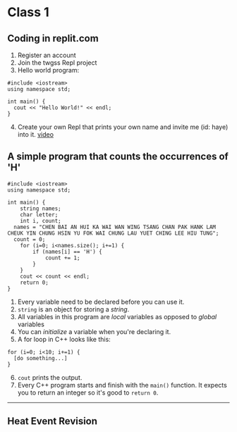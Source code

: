 # Class 1
## Coding in replit.com
1. Register an account
2. Join the twgss Repl project
3. Hello world program:
```
#include <iostream>
using namespace std;

int main() {
  cout << "Hello World!" << endl;
}
```
4. Create your own Repl that prints your own name and invite me (id: haye) into it. [video](http://miyagiacademy.com/public/first-repl.mp4)

## A simple program that counts the occurrences of 'H'
```
#include <iostream>
using namespace std;

int main() {
	string names;
	char letter;
	int i, count;
  names = "CHEN BAI AN HUI KA WAI WAN WING TSANG CHAN PAK HANK LAM CHEUK YIN CHUNG HSIN YU FOK WAI CHUNG LAU YUET CHING LEE HIU TUNG";
  count = 0;
	for (i=0; i<names.size(); i+=1) {
		if (names[i] == 'H') {
			count += 1;
		}
	}
	cout << count << endl;
	return 0;
}
```
1. Every variable need to be declared before you can use it.
2. `string` is an object for storing a *string*.
3. All variables in this program are *local* variables as opposed to *global* variables
4. You can *initialize* a variable when you're declaring it.
5. A for loop in C++ looks like this:
```
for (i=0; i<10; i+=1) {
  [do something...]
}
```
6. `cout` prints the output.
7. Every C++ program starts and finish with the `main()` function. It expects you to return an integer so it's good to `return 0`.

---

## Heat Event Revision
